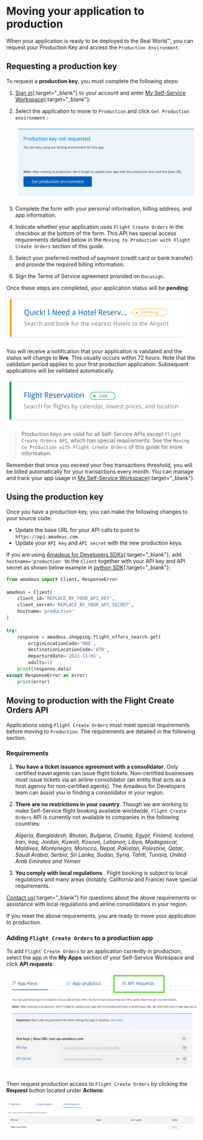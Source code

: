 # Moving your application to production

When your application is ready to be deployed to the Real World™, you can request your Production Key and access the `Production Environment`.

## Requesting a production key

To request a **production key**, you must complete the following steps:

1. [Sign in](https://developers.amadeus.com/login){:target="\_blank"} to your account and enter [My Self-Service Workspace](https://developers.amadeus.com/my-apps){:target="\_blank"}.
2. Select the application to move to `Production` and click `Get Production environment` :

   ![request_prod](../images/request_production_key.png)

3. Complete the form with your personal information, billing address, and app information.
4. Indicate whether your application uses `Flight Create Orders` in the checkbox at the bottom of the form. This API has special access requirements detailed below in the `Moving to Production with Flight Create Orders` section of this guide.
5. Select your preferred method of payment \(credit card or bank transfer\) and provide the required billing information.
6. Sign the Terms of Service agreement provided on `Docusign`. 


Once these steps are completed, your application status will be **pending**:

![pending](../images/app_pending.png)

You will receive a notification that your application is validated and the status will change to **live**. This usually occurs within 72 hours. Note that the validation period applies to your first production application. Subsequent applications will be validated automatically.

![live](../images/app_live.png)

> Production keys are valid for all Self-Service APIs except `Flight Create Orders API`, which has special requirements. See the `Moving to Production with Flight Create Orders` of this guide for more information.


Remember that once you exceed your free transactions threshold, you will be billed automatically for your transactions every month. You can manage and track your app usage in [My Self-Service Workspace](https://developers.amadeus.com/my-apps){:target="\_blank"}.

## Using the production key

Once you have a production key, you can make the following changes to your source code:

* Update the base URL for your API calls to point to `https://api.amadeus.com`.
* Update your `API key` and `API secret` with the new production keys.

If you are using [Amadeus for Developers SDKs](https://github.com/amadeus4dev){:target="\_blank"}, add `hostname='production'` to the `Client` together with your API key and API secret as shown below example in [python SDK](https://github.com/amadeus4dev/amadeus-python){:target="\_blank"}:

```python
from amadeus import Client, ResponseError

amadeus = Client(
    client_id='REPLACE_BY_YOUR_API_KEY',
    client_secret='REPLACE_BY_YOUR_API_SECRET',
    hostname='production'
)

try:
    response = amadeus.shopping.flight_offers_search.get(
        originLocationCode='MAD',
        destinationLocationCode='ATH',
        departureDate='2022-11-01',
        adults=1)
    print(response.data)
except ResponseError as error:
    print(error)
```


## Moving to production with the Flight Create Orders API

Applications using `Flight Create Orders` must meet special requirements before moving to `Production`. The requirements are detailed in the following section.

### Requirements

1. **You have a ticket issuance agreement with a consolidator**. Only certified
   travel agents can issue flight tickets. Non-certified businesses must issue
   tickets via an airline consolidator (an entity that acts as a host agency
   for non-certified agents). The Amadeus for Developers team can assist you in finding a consolidator in your region. 

2. **There are no restrictions in your country**. Though we are working to make Self-Service flight booking available worldwide, `Flight Create Orders` API is currently not available to companies in the following countries: 

   *Algeria, Bangladesh, Bhutan, Bulgaria, Croatia, Egypt, Finland, Iceland,
Iran, Iraq, Jordan, Kuwait, Kosovo, Lebanon, Libya, Madagascar, Maldives,
Montenegro, Morocco, Nepal, Pakistan, Palestine, Qatar, Saudi Arabia, Serbia, Sri Lanka, Sudan, Syria, Tahiti, Tunisia, United Arab Emirates and
Yemen* 

3. **You comply with local regulations** . Flight booking is subject to local
   regulations and many areas (notably, California and France) have special
   requirements.

[Contact us](https://developers.amadeus.com/support/contact-us-self-service){:target="\_blank"} for questions about the above requirements or assistance with local regulations and airline consolidators in your region.

If you meet the above requirements, you are ready to move your application 
to production. 


###  Adding `Flight Create Orders` to a production app

To add `Flight Create Orders` to an application currently in production, select the app in the **My Apps** section of your Self-Service Workspace and click **API requests**:

![request_prod_booking](../images/api_request.png)

Then request production access to `Flight Create Orders` by clicking the **Request** button located under **Actions**:

![request_prod_booking_list](../images/api_request_list.png) 
